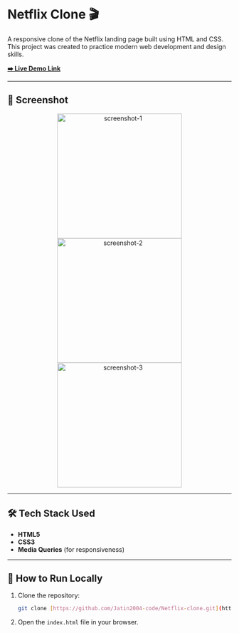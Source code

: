 # Netflix Clone 🎬

A responsive clone of the Netflix landing page built using HTML and CSS. This project was created to practice modern web development and design skills.

**[➡️ Live Demo Link](https://jatin2004-code.github.io/Netflix-clone/)**

---

## 📸 Screenshot

<p align="center">
  <img src="./images/screenshot-1.png" alt="screenshot-1" width="280"/>
  <img src="./images/screenshot-2.png" alt="screenshot-2" width="280"/>
  <img src="./images/screenshot-3.png" alt="screenshot-3" width="280"/>
</p>

---

## 🛠️ Tech Stack Used

- **HTML5**
- **CSS3**
- **Media Queries** (for responsiveness)

---

## 🚀 How to Run Locally

1.  Clone the repository:
    ```bash
    git clone [https://github.com/Jatin2004-code/Netflix-clone.git](https://github.com/Jatin2004-code/Netflix-clone.git)
    ```
2.  Open the `index.html` file in your browser.
